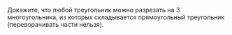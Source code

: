 Докажите, что любой треугольник можно разрезать на 3 многоугольника, из которых складывается прямоугольный треугольник (переворачивать части нельзя).